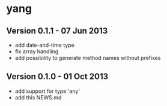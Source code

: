 yang
====

Version 0.1.1 - 07 Jun 2013
---------------------------

* add date-and-time type
* fix array handling
* add possibility to generate method names without prefixes

Version 0.1.0 - 01 Oct 2013
---------------------------

* add support for type 'any'
* add this NEWS.md

